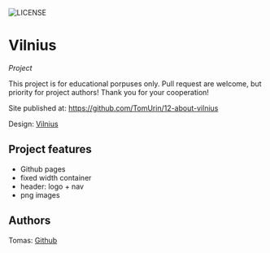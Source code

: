 ![LICENSE](https://img.shields.io/badge/license-MIT-blue.svg?style=flat-square)

# Vilnius

_Project_

This project is for educational porpuses only. Pull request are welcome, but priority for project authors! Thank you for your cooperation!

Site published at: https://github.com/TomUrin/12-about-vilnius

Design: [Vilnius](https://www.dreamstime.com/welcome-to-vilnius-vilnius-welcome-to-message-beautiful-colored-modern-gradients-vector-illustration-image159254932)

## Project features

-   Github pages
-   fixed width container
-   header: logo + nav
-   png images

## Authors

Tomas: [Github](https://github.com/TomUrin)